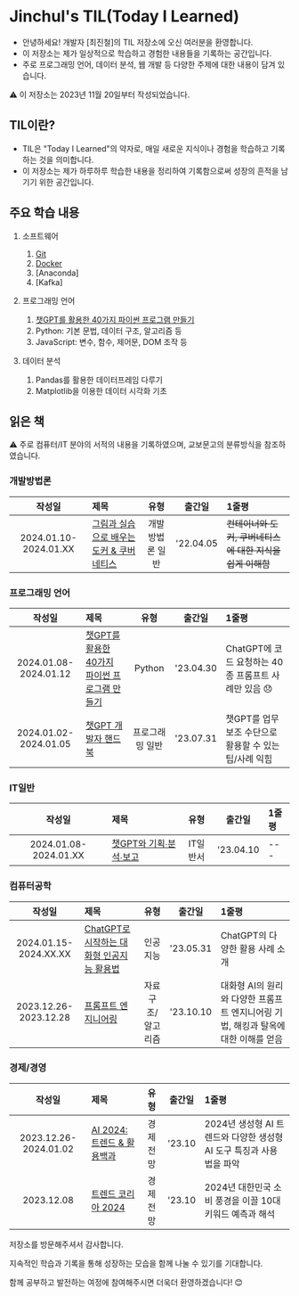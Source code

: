 ﻿# Jinchul's TIL(Today I Learned)
- 안녕하세요! 개발자 [최진철]의 TIL 저장소에 오신 여러분을 환영합니다. 
- 이 저장소는 제가 일상적으로 학습하고 경험한 내용들을 기록하는 공간입니다. 
- 주로 프로그래밍 언어, 데이터 분석, 웹 개발 등 다양한 주제에 대한 내용이 담겨 있습니다.

⚠️ 이 저장소는 2023년 11월 20일부터 작성되었습니다.

## TIL이란?
- TIL은 "Today I Learned"의 약자로, 매일 새로운 지식이나 경험을 학습하고 기록하는 것을 의미합니다. 
- 이 저장소는 제가 하루하루 학습한 내용을 정리하여 기록함으로써 성장의 흔적을 남기기 위한 공간입니다.

## 주요 학습 내용
1. 소프트웨어
   1. [Git](https://github.com/spiders22v/TIL/tree/main/git)
   2. [Docker](https://github.com/spiders22v/TIL/tree/main/docker)
   3. [Anaconda]
   4. [Kafka] 

2. 프로그래밍 언어
   1. [챗GPT를 활용한 40가지 파이썬 프로그램 만들기](https://github.com/spiders22v/TIL/blob/main/python/2024.01_%EC%B1%97GPT%EB%A5%BC%20%ED%99%9C%EC%9A%A9%ED%95%9C%2040%EA%B0%80%EC%A7%80%20%ED%8C%8C%EC%9D%B4%EC%8D%AC%20%ED%94%84%EB%A1%9C%EA%B7%B8%EB%9E%A8%20%EB%A7%8C%EB%93%A4%EA%B8%B0.md)
   2. Python: 기본 문법, 데이터 구조, 알고리즘 등
   3. JavaScript: 변수, 함수, 제어문, DOM 조작 등
3. 데이터 분석
   1. Pandas를 활용한 데이터프레임 다루기
   2. Matplotlib을 이용한 데이터 시각화 기초

## 읽은 책
⚠️ 주로 컴퓨터/IT 분야의 서적의 내용을 기록하였으며, 교보문고의 분류방식을 참조하였습니다.

### 개발방법론
|작성일|제목|유형|출간일|1줄평|
|:---:|:---|:---:|:---:|:---|
|2024.01.10-2024.01.XX|[그림과 실습으로 배우는 도커 & 쿠버네티스](https://github.com/spiders22v/TIL/blob/main/docker/2022.04_%EA%B7%B8%EB%A6%BC%EA%B3%BC%20%EC%8B%A4%EC%8A%B5%EC%9C%BC%EB%A1%9C%20%EB%B0%B0%EC%9A%B0%EB%8A%94%20%EB%8F%84%EC%BB%A4%20%26%20%EC%BF%A0%EB%B2%84%EB%84%A4%ED%8B%B0%EC%8A%A4.md)|개발방법론 일반|'22.04.05|~~컨테이너와 도커, 쿠버네티스에 대한 지식을 쉽게 이해함~~|

### 프로그래밍 언어
|작성일|제목|유형|출간일|1줄평|
|:---:|:---|:---:|:---:|:---|
|2024.01.08-2024.01.12|[챗GPT를 활용한 40가지 파이썬 프로그램 만들기](https://github.com/spiders22v/TIL/blob/main/python/2024.01_%EC%B1%97GPT%EB%A5%BC%20%ED%99%9C%EC%9A%A9%ED%95%9C%2040%EA%B0%80%EC%A7%80%20%ED%8C%8C%EC%9D%B4%EC%8D%AC%20%ED%94%84%EB%A1%9C%EA%B7%B8%EB%9E%A8%20%EB%A7%8C%EB%93%A4%EA%B8%B0.md)|Python|'23.04.30|ChatGPT에 코드 요청하는 40종 프롬프트 사례만 있음 😞 |
|2024.01.02-2024.01.05|[챗GPT 개발자 핸드북](https://github.com/spiders22v/TIL/blob/main/book/2024.01_%EC%B1%97GPT%20%EA%B0%9C%EB%B0%9C%EC%9E%90%20%ED%95%B8%EB%93%9C%EB%B6%81.md)|프로그래밍 일반|'23.07.31|챗GPT를 업무보조 수단으로 활용할 수 있는 팁/사례 익힘|

### IT일반

|작성일|제목|유형|출간일|1줄평|
|:---:|:---|:---:|:---:|:---|
|2024.01.08-2024.01.XX|[챗GPT와 기획∙분석∙보고](https://github.com/spiders22v/TIL/blob/main/book/2024.01_%EC%B1%97GPT%EC%99%80%20%EA%B8%B0%ED%9A%8D%E2%88%99%EB%B6%84%EC%84%9D%E2%88%99%EB%B3%B4%EA%B3%A0.md)|IT일반서|'23.04.10|---|

### 컴퓨터공학

|작성일|제목|유형|출간일|1줄평|
|:---:|:---|:---:|:---:|:---|
|2024.01.15-2024.XX.XX|[ChatGPT로 시작하는 대화형 인공지능 활용법]()|인공지능|'23.05.31|ChatGPT의 다양한 활용 사례 소개|
|2023.12.26-2023.12.28|[프롬프트 엔지니어링](https://github.com/spiders22v/TIL/blob/main/book/2023.12_%ED%94%84%EB%A1%AC%ED%94%84%ED%8A%B8%20%EC%97%94%EC%A7%80%EB%8B%88%EC%96%B4%EB%A7%81.md)|자료구조/알고리즘|'23.10.10|대화형 AI의 원리와 다양한 프롬프트 엔지니어링 기법, 해킹과 탈옥에 대한 이해를 얻음|


### 경제/경영

|작성일|제목|유형|출간일|1줄평|
|:---:|:---|:---:|:---:|:---|
|2023.12.26-2024.01.02|[AI 2024: 트렌드 & 활용백과](https://github.com/spiders22v/TIL/blob/main/book/2023.12_AI%202024%20%ED%8A%B8%EB%A0%8C%EB%93%9C%26%ED%99%9C%EC%9A%A9%EB%B0%B1%EA%B3%BC.md)|경제전망|'23.10|2024년 생성형 AI 트렌드와 다양한 생성형 AI 도구 특징과 사용법을 파악|
|2023.12.08|[트렌드 코리아 2024](https://github.com/spiders22v/TIL/blob/main/book/2023.12_%ED%8A%B8%EB%A0%8C%EB%93%9C%20%EC%BD%94%EB%A6%AC%EC%95%84%202024.md)|경제전망|'23.10|2024년 대한민국 소비 풍경을 이끌 10대 키워드 예측과 해석






저장소를 방문해주셔서 감사합니다. 

지속적인 학습과 기록을 통해 성장하는 모습을 함께 나눌 수 있기를 기대합니다. 

함께 공부하고 발전하는 여정에 참여해주시면 더욱더 환영하겠습니다! 😊
